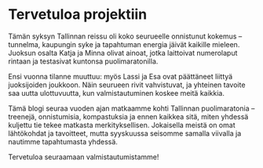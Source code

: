 # Tervetuloa projektiin

Tämän syksyn Tallinnan reissu oli koko seurueelle onnistunut kokemus – tunnelma, kaupungin syke ja tapahtuman energia jäivät kaikille mieleen. Juoksun osalta Katja ja Minna olivat ainoat, jotka laittoivat numerolaput rintaan ja testasivat kuntonsa puolimaratonilla.

Ensi vuonna tilanne muuttuu: myös Lassi ja Esa ovat päättäneet liittyä juoksijoiden joukkoon. Näin seurueen rivit vahvistuvat, ja yhteinen tavoite saa uutta ulottuvuutta, kun valmistautuminen koskee meitä kaikkia.

Tämä blogi seuraa vuoden ajan matkaamme kohti Tallinnan puolimaratonia – treenejä, onnistumisia, kompastuksia ja ennen kaikkea sitä, miten yhdessä kuljettu tie tekee matkasta merkityksellisen. Jokaisella meistä on omat lähtökohdat ja tavoitteet, mutta syyskuussa seisomme samalla viivalla ja nautimme tapahtumasta yhdessä.

Tervetuloa seuraamaan valmistautumistamme!

